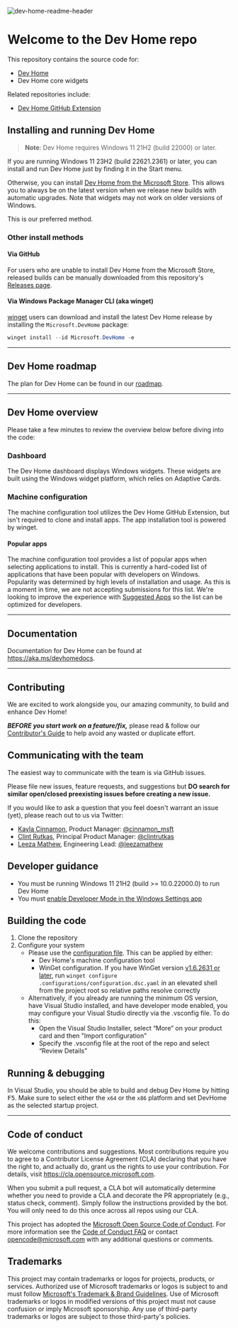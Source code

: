![dev-home-readme-header](https://github.com/microsoft/devhome/blob/main/src/Assets/Preview/StoreDisplay-150.png)

# Welcome to the Dev Home repo

This repository contains the source code for:

* [Dev Home](https://aka.ms/devhome)
* Dev Home core widgets

Related repositories include:

* [Dev Home GitHub Extension](https://github.com/microsoft/devhomegithubextension)

## Installing and running Dev Home

> **Note**: Dev Home requires Windows 11 21H2 (build 22000) or later.

If you are running Windows 11 23H2 (build 22621.2361) or later, you can install and run Dev Home just by finding it in the Start menu.

Otherwise, you can install [Dev Home from the Microsoft Store](https://aka.ms/devhome).
This allows you to always be on the latest version when we release new builds with automatic upgrades. Note that widgets may not work on older versions of Windows.

This is our preferred method.

### Other install methods

#### Via GitHub

For users who are unable to install Dev Home from the Microsoft Store, released builds can be manually downloaded from this repository's [Releases page](https://github.com/microsoft/devhome/releases).

#### Via Windows Package Manager CLI (aka winget)

[winget](https://github.com/microsoft/winget-cli) users can download and install the latest Dev Home release by installing the `Microsoft.DevHome` package:

```powershell
winget install --id Microsoft.DevHome -e
```

---

## Dev Home roadmap

The plan for Dev Home can be found in our [roadmap](docs/roadmap.md).

---

## Dev Home overview

Please take a few minutes to review the overview below before diving into the code:

### Dashboard

The Dev Home dashboard displays Windows widgets. These widgets are built using the Windows widget platform, which relies on Adaptive Cards.

### Machine configuration

The machine configuration tool utilizes the Dev Home GitHub Extension, but isn't required to clone and install apps. The app installation tool is powered by winget.

#### Popular apps

The machine configuration tool provides a list of popular apps when selecting applications to install. This is currently a hard-coded list of applications that have been popular with developers on Windows. Popularity was determined by high levels of installation and usage. As this is a moment in time, we are not accepting submissions for this list. We're looking to improve the experience with [Suggested Apps](https://github.com/microsoft/devhome/issues/375) so the list can be optimized for developers.

---

## Documentation

Documentation for Dev Home can be found at https://aka.ms/devhomedocs.

---

## Contributing

We are excited to work alongside you, our amazing community, to build and enhance Dev Home!

***BEFORE you start work on a feature/fix,*** please read & follow our [Contributor's Guide](CONTRIBUTING.md) to help avoid any wasted or duplicate effort.

## Communicating with the team

The easiest way to communicate with the team is via GitHub issues.

Please file new issues, feature requests, and suggestions but **DO search for similar open/closed preexisting issues before creating a new issue.**

If you would like to ask a question that you feel doesn't warrant an issue (yet), please reach out to us via Twitter:

* [Kayla Cinnamon](https://github.com/cinnamon-msft), Product Manager: [@cinnamon_msft](https://twitter.com/cinnamon_msft)
* [Clint Rutkas](https://github.com/crutkas), Principal Product Manager: [@clintrutkas](https://twitter.com/clintrutkas) 
* [Leeza Mathew](https://github.com/mathewleeza), Engineering Lead: [@leezamathew](https://twitter.com/leezamathew)

## Developer guidance

* You must be running Windows 11 21H2 (build >= 10.0.22000.0) to run Dev Home
* You must [enable Developer Mode in the Windows Settings app](https://docs.microsoft.com/en-us/windows/uwp/get-started/enable-your-device-for-development)

## Building the code

1. Clone the repository
2. Configure your system
   * Please use the [configuration file](.configurations/configuration.dsc.yaml). This can be applied by either:
     *  Dev Home's machine configuration tool
     * WinGet configuration. If you have WinGet version [v1.6.2631 or later](https://github.com/microsoft/winget-cli/releases), run `winget configure .configurations/configuration.dsc.yaml` in an elevated shell from the project root so relative paths resolve correctly
   * Alternatively, if you already are running the minimum OS version, have Visual Studio installed, and have developer mode enabled, you may configure your Visual Studio directly via the .vsconfig file. To do this:
     * Open the Visual Studio Installer, select “More” on your product card and then "Import configuration"
     * Specify the .vsconfig file at the root of the repo and select “Review Details”

## Running & debugging

In Visual Studio, you should be able to build and debug Dev Home by hitting <kbd>F5</kbd>. Make sure to select either the `x64` or the `x86` platform and set DevHome as the selected startup project.

---

## Code of conduct

We welcome contributions and suggestions. Most contributions require you to agree to a Contributor License Agreement (CLA) declaring that you have the right to, and actually do, grant us the rights to use your contribution. For details, visit https://cla.opensource.microsoft.com.

When you submit a pull request, a CLA bot will automatically determine whether you need to provide a CLA and decorate the PR appropriately (e.g., status check, comment). Simply follow the instructions provided by the bot. You will only need to do this once across all repos using our CLA.

This project has adopted the [Microsoft Open Source Code of Conduct](https://opensource.microsoft.com/codeofconduct/). For more information see the [Code of Conduct FAQ](https://opensource.microsoft.com/codeofconduct/faq/) or contact [opencode@microsoft.com](mailto:opencode@microsoft.com) with any additional questions or comments.

## Trademarks

This project may contain trademarks or logos for projects, products, or services. Authorized use of Microsoft trademarks or logos is subject to and must follow [Microsoft's Trademark & Brand Guidelines](https://www.microsoft.com/en-us/legal/intellectualproperty/trademarks/usage/general). Use of Microsoft trademarks or logos in modified versions of this project must not cause confusion or imply Microsoft sponsorship. Any use of third-party trademarks or logos are subject to those third-party's policies.
